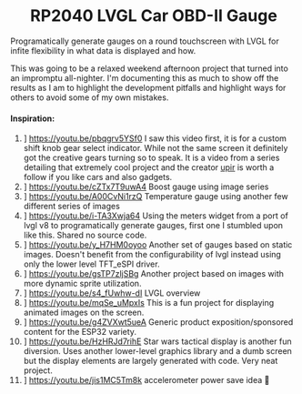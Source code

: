 <h1 align="center"> RP2040 LVGL Car OBD-II Gauge </h1>

Programatically generate gauges on a round touchscreen with LVGL for infite flexibility in what data is displayed and how.

This was going to be a relaxed weekend afternoon project that turned into an impromptu all-nighter. I'm documenting this as much to show off the results as I am to highlight the development pitfalls and highlight ways for others to avoid some of my own mistakes.

#### Inspiration:

1. ] https://youtu.be/pbqgrv5YSf0
    I saw this video first, it is for a custom shift knob gear select indicator. While not the same screen it definitely got the creative gears turning so to speak. It is a video from a series detailing that extremely cool project and the creator [upir](https://www.youtube.com/@upir_upir) is worth a follow if you like cars and also gadgets.
1. ] https://youtu.be/cZTx7T9uwA4
    Boost gauge using image series
1. ] https://youtu.be/A00CvNi1rzQ
    Temperature gauge using another few different series of images
1. ] https://youtu.be/i-TA3Xwja64
    Using the meters widget from a port of lvgl v8 to programatically generate gauges, first one I stumbled upon like this. Shared no source code.
1. ] https://youtu.be/y_H7HM0oyoo
    Another set of gauges based on static images. Doesn't benefit from the configurability of lvgl instead using only the lower level TFT_eSPI driver.
1. ] https://youtu.be/gsTP7zljSBg
    Another project based on images with more dynamic sprite utilization.
1. ] https://youtu.be/s4_fUwhw-dI
    LVGL overview
1. ] https://youtu.be/mqSe_uMpxIs
    This is a fun project for displaying animated images on the screen.
1. ] https://youtu.be/g4ZVXwt5ueA
    Generic product exposition/sponsored content for the ESP32 variety.
1. ] https://youtu.be/HzHRJd7rihE
    Star wars tactical display is another fun diversion. Uses another lower-level graphics library and a dumb screen but the display elements are largely generated with code. Very neat project.
1. ] https://youtu.be/jis1MC5Tm8k
    accelerometer power save idea 🤌
